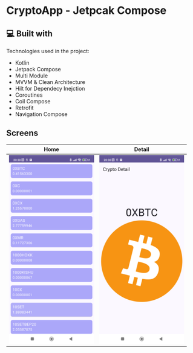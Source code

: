 # CryptoApp - Jetpcak Compose

<h2>💻 Built with</h2>

Technologies used in the project:

*   Kotlin
*   Jetpack Compose
*   Multi Module
*   MVVM & Clean Architecture
*   Hilt for Dependecy Inejction
*   Coroutines
*   Coil Compose
*   Retrofit
*   Navigation Compose

## Screens

| Home | Detail |
| ------ | ---- |
|<img src="https://github.com/Yusuf-Orhan/CryptoApp-MultiModule/blob/main/src/HomeScreen.png" height="500"/>|<img src="https://github.com/Yusuf-Orhan/CryptoApp-MultiModule/blob/main/src/DetailScreen.png" height="500"/>||
